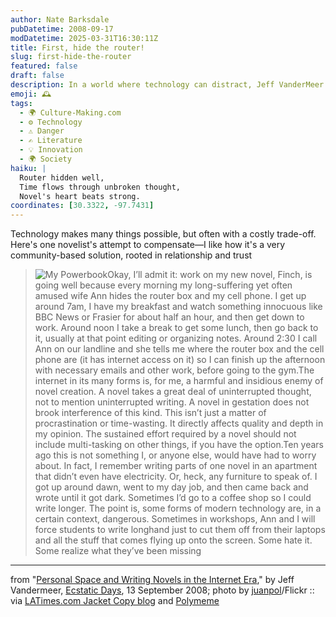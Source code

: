 ```yaml
---
author: Nate Barksdale
pubDatetime: 2008-09-17
modDatetime: 2025-03-31T16:30:11Z
title: First, hide the router!
slug: first-hide-the-router
featured: false
draft: false
description: In a world where technology can distract, Jeff VanderMeer shares a personal strategy to create uninterrupted writing time.
emoji: 🕰️
tags:
  - 🌍 Culture-Making.com
  - ⚙️ Technology
  - ⚠️ Danger
  - ✍️ Literature
  - 💡 Innovation
  - 🌍 Society
haiku: |
  Router hidden well,  
  Time flows through unbroken thought,  
  Novel's heart beats strong.
coordinates: [30.3322, -97.7431]
---
```


Technology makes many things possible, but often with a costly trade-off. Here's one novelist's attempt to compensate—I like how it's a very community-based solution, rooted in relationship and trust

> ![My Powerbook](http://www.culture-making.com/media/596957_5f2c55a8de_210.jpg)Okay, I’ll admit it: work on my new novel, Finch, is going well because every morning my long-suffering yet often amused wife Ann hides the router box and my cell phone. I get up around 7am, I have my breakfast and watch something innocuous like BBC News or Frasier for about half an hour, and then get down to work. Around noon I take a break to get some lunch, then go back to it, usually at that point editing or organizing notes. Around 2:30 I call Ann on our landline and she tells me where the router box and the cell phone are (it has internet access on it) so I can finish up the afternoon with necessary emails and other work, before going to the gym.The internet in its many forms is, for me, a harmful and insidious enemy of novel creation. A novel takes a great deal of uninterrupted thought, not to mention uninterrupted writing. A novel in gestation does not brook interference of this kind. This isn’t just a matter of procrastination or time-wasting. It directly affects quality and depth in my opinion. The sustained effort required by a novel should not include multi-tasking on other things, if you have the option.Ten years ago this is not something I, or anyone else, would have had to worry about. In fact, I remember writing parts of one novel in an apartment that didn’t even have electricity. Or, heck, any furniture to speak of. I got up around dawn, went to my day job, and then came back and wrote until it got dark. Sometimes I’d go to a coffee shop so I could write longer. The point is, some forms of modern technology are, in a certain context, dangerous. Sometimes in workshops, Ann and I will force students to write longhand just to cut them off from their laptops and all the stuff that comes flying up onto the screen. Some hate it. Some realize what they’ve been missing

---

from "[Personal Space and Writing Novels in the Internet Era](http://web.archive.org/web/20240521124114/https://www.jeffvandermeer.com/2008/09/13/personal-space-and-writing-novels-in-the-internet-era/)," by Jeff Vandermeer, [Ecstatic Days](http://web.archive.org/web/20240521124114/https://www.jeffvandermeer.com/2008/09/13/personal-space-and-writing-novels-in-the-internet-era/), 13 September 2008; photo by [juanpol](https://www.google.com/search?q=%22juanpol%22%20flickr.com)/Flickr :: via [LATimes.com Jacket Copy blog](http://web.archive.org/web/20211024124943/https://latimesblogs.latimes.com/jacketcopy/2008/09/tips-for-writer.html) and [Polymeme](https://www.google.com/search?q=%22Polymeme%22%20polymeme.com)
